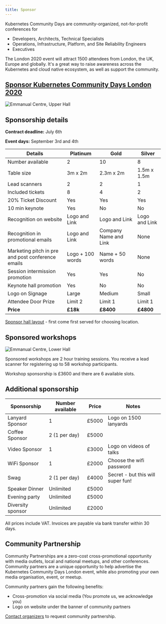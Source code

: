 ```yaml
---
title: Sponsor
---
```


Kubernetes Community Days are community-organized, not-for-profit conferences for

   * Developers, Architects, Technical Specialists
   * Operations, Infrastructure, Platform, and Site Reliability Engineers
   * Executives

The London 2020 event will attract 1500 attendees from London, the UK, Europe and globally. It's a great way to raise awareness across the Kubernetes and cloud native ecosystem, as well as support the community.

## [Sponsor Kubernetes Community Days London 2020](https://form.jotform.com/200432186845050)

![Emmanual Centre, Upper Hall](https://images.squarespace-cdn.com/content/v1/5bf7dd8775f9ee8d5a2783c7/1542973505321-4JFHAY0I0EYXVHTBIMQJ/ke17ZwdGBToddI8pDm48kDCUkWATuGt6znLiRApwHYxZw-zPPgdn4jUwVcJE1ZvWQUxwkmyExglNqGp0IvTJZUJFbgE-7XRK3dMEBRBhUpy_rfsz2m03nseFLnJOsdshZO2Q1byn5TEbeFJufCPTiLRAOCtAt559iEboZGAVP-8/upper-hall.jpg)

## Sponsorship details

**Contract deadline:** July 6th

**Event days:** September 3rd and 4th


Details                           | Platinum | Gold      | Silver
----------------------------------|----------|-----------|----------
Number available                  | 2        | 10        | 8
Table size                        | 3m x 2m  | 2.3m x 2m | 1.5m x 1.5m
Lead scanners                     | 2        | 2         | 1
Included tickets                  | 8        | 4         | 2
20% Ticket Discount               | Yes      | Yes       | Yes
10 min keynote                    | Yes      | No        | No
Recognition on website            | Logo and Link      | Logo and Link        | Logo and Link
Recognition in promotional emails | Logo and Link      | Company Name and Link        | None
Marketing pitch in pre and post conference emails | Logo + 100 words      | Name + 50 words        | None
Session intermission promotion    | Yes      | Yes        | No
Keynote hall promotion            | Yes      | No        | No
Logo on Signage                   | Large    | Medium    | Small
Attendee Door Prize               | Limit 2  | Limit 1   | Limit 1
**Price**                         | **£18k** | **£8400**  | **£4800**

[Sponsor hall layout](https://docs.google.com/presentation/d/1uuCvtOIM-isUd5aLQEhC6P6KSS0-93y2Q70kehqC3w4/edit#slide=id.g76a82254d0_1_0) - first come first served for choosing location.


## Sponsored workshops

![Emmanual Centre, Lower Hall](https://images.squarespace-cdn.com/content/v1/5bf7dd8775f9ee8d5a2783c7/1542973540805-1XNQZXXARIK6EL8BZY10/ke17ZwdGBToddI8pDm48kDCUkWATuGt6znLiRApwHYxZw-zPPgdn4jUwVcJE1ZvWQUxwkmyExglNqGp0IvTJZUJFbgE-7XRK3dMEBRBhUpy_rfsz2m03nseFLnJOsdshZO2Q1byn5TEbeFJufCPTiLRAOCtAt559iEboZGAVP-8/lower-hall.jpg)

Sponsored workshops are 2 hour training sessions. You receive a lead scanner for registering up to 58 workshop participants.

Workshop sponsorship is £3600 and there are 6 available slots.

## Additional sponsorship

Sponsorship       | Number available | Price | Notes
------------------|------------------|-------| ---------------------
Lanyard Sponsor   | 1                | £5000 | Logo on 1500 lanyards
Coffee Sponsor    | 2 (1 per day)    | £5000 |
Video Sponsor     | 1                | £3000 | Logo on videos of talks
WiFi Sponsor      | 1                | £2000 | Choose the wifi password
Swag              | 2 (1 per day)    | £4000 | Secret - but this will super fun!
Speaker Dinner    | Unlimited        | £5000 |
Evening party     | Unlimited        | £5000 |
Diversity sponsor | Unlimited        | £2000 |

All prices include VAT. Invoices are payable via bank transfer within 30 days.

## Community Partnership

Community Partnerships are a zero-cost cross-promotional opportunity with media outlets, local and national meetups, and other conferences. Community partners are a unique opportunity to help advertise the Kubernetes Community Days London event, while also promoting your own media organisation, event, or meetup.

Community partners gain the following benefits:

* Cross-promotion via social media (You promote us, we acknowledge you)
* Logo on website under the banner of community partners

[Contact organizers](mailto:organizers-london@kubernetescommunitydays.org) to request community partnership.
